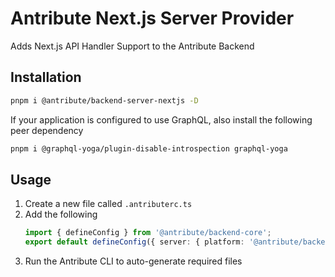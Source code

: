 # Antribute Next.js Server Provider

Adds Next.js API Handler Support to the Antribute Backend

## Installation

```bash
pnpm i @antribute/backend-server-nextjs -D
```

If your application is configured to use GraphQL, also install the following peer dependency

```bash
pnpm i @graphql-yoga/plugin-disable-introspection graphql-yoga
```

## Usage

1. Create a new file called `.antributerc.ts`
1. Add the following
   ```typescript
   import { defineConfig } from '@antribute/backend-core';
   export default defineConfig({ server: { platform: '@antribute/backend-server-nextjs' } });
   ```
1. Run the Antribute CLI to auto-generate required files
